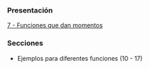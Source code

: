 ### Presentación

[7 - Funciones que dan momentos](https://www.overleaf.com/project/5e8cc47e00707500010d15e4)

### Secciones
- Ejemplos para diferentes funciones (10 - 17)

